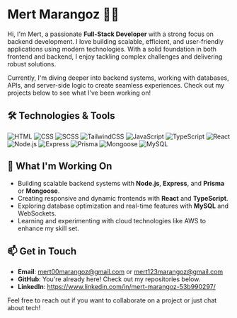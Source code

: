 # Mert Marangoz 👨‍💻

Hi, I'm Mert, a passionate **Full-Stack Developer** with a strong focus on backend development. I love building scalable, efficient, and user-friendly applications using modern technologies. With a solid foundation in both frontend and backend, I enjoy tackling complex challenges and delivering robust solutions.

Currently, I'm diving deeper into backend systems, working with databases, APIs, and server-side logic to create seamless experiences. Check out my projects below to see what I've been working on!

## 🛠️ Technologies & Tools

![HTML](https://img.shields.io/badge/HTML5-E34F26?style=flat&logo=html5&logoColor=white)
![CSS](https://img.shields.io/badge/CSS3-1572B6?style=flat&logo=css3&logoColor=white)
![SCSS](https://img.shields.io/badge/SCSS-CC6699?style=flat&logo=sass&logoColor=white)
![TailwindCSS](https://img.shields.io/badge/Tailwind_CSS-38B2AC?style=flat&logo=tailwind-css&logoColor=white)
![JavaScript](https://img.shields.io/badge/JavaScript-F7DF1E?style=flat&logo=javascript&logoColor=black)
![TypeScript](https://img.shields.io/badge/TypeScript-007ACC?style=flat&logo=typescript&logoColor=white)
![React](https://img.shields.io/badge/React-61DAFB?style=flat&logo=react&logoColor=black)
![Node.js](https://img.shields.io/badge/Node.js-339933?style=flat&logo=node.js&logoColor=white)
![Express](https://img.shields.io/badge/Express.js-000000?style=flat&logo=express&logoColor=white)
![Prisma](https://img.shields.io/badge/Prisma-2D3748?style=flat&logo=prisma&logoColor=white)
![Mongoose](https://img.shields.io/badge/Mongoose-880000?style=flat&logo=mongodb&logoColor=white)
![MySQL](https://img.shields.io/badge/MySQL-4479A1?style=flat&logo=mysql&logoColor=white)

## 🚀 What I'm Working On

- Building scalable backend systems with **Node.js**, **Express**, and **Prisma** or **Mongoose**.
- Creating responsive and dynamic frontends with **React** and **TypeScript**.
- Exploring database optimization and real-time features with **MySQL** and WebSockets.
- Learning and experimenting with cloud technologies like AWS to enhance my skill set.

## 📫 Get in Touch

- **Email**: [mert00marangoz@gmail.com](mailto:mert00marangoz@gmail.com) or [mert123marangoz@gmail.com](mailto:mert123marangoz@gmail.com)
- **GitHub**: You're already here! Check out my repositories below.
- **LinkedIn**: https://www.linkedin.com/in/mert-marangoz-53b990297/

Feel free to reach out if you want to collaborate on a project or just chat about tech!
